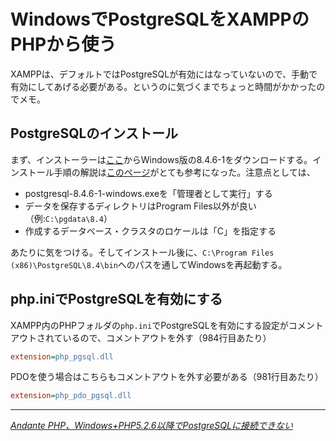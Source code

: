 # <span>WindowsでPostgreSQLを</span><span>XAMPPのPHPから使う</span>

XAMPPは、デフォルトではPostgreSQLが有効にはなっていないので、手動で有効にしてあげる必要がある。というのに気づくまでちょっと時間がかかったのでメモ。

<!-- READMORE -->


## PostgreSQLのインストール

まず、インストーラーは[ここ](http://www.enterprisedb.com/products/pgdownload.do#windows)からWindows版の8.4.6-1をダウンロードする。インストール手順の解説は[このページ](http://lets.postgresql.jp/documents/tutorial/windows/)がとても参考になった。注意点としては、

- postgresql-8.4.6-1-windows.exeを「管理者として実行」する
- データを保存するディレクトリはProgram Files以外が良い（例:`C:\pgdata\8.4`）
- 作成するデータベース・クラスタのロケールは「C」を指定する

あたりに気をつける。そしてインストール後に、`C:\Program Files (x86)\PostgreSQL\8.4\bin`へのパスを通してWindowsを再起動する。


## php.iniでPostgreSQLを有効にする

XAMPP内のPHPフォルダの`php.ini`でPostgreSQLを有効にする設定がコメントアウトされているので、コメントアウトを外す（984行目あたり）

~~~ ini
extension=php_pgsql.dll
~~~

PDOを使う場合はこちらもコメントアウトを外す必要がある（981行目あたり）

~~~ ini
extension=php_pdo_pgsql.dll
~~~

* * *

<cite>[Andante PHP、Windows+PHP5.2.6以降でPostgreSQLに接続できない](http://andante0727.blog81.fc2.com/blog-entry-151.html)</cite>
